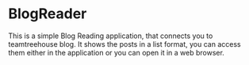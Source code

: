 # BlogReader
This is a simple Blog Reading application, that connects you to teamtreehouse blog.
It shows the posts in a list format, you can access them either in the application or you can open it in a web browser.